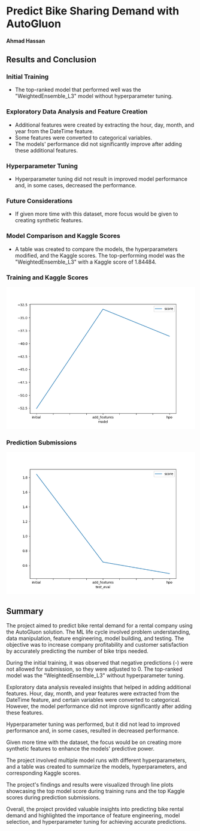 # Predict Bike Sharing Demand with AutoGluon
#### Ahmad Hassan

## Results and Conclusion

### Initial Training
- The top-ranked model that performed well was the "WeightedEnsemble_L3" model without hyperparameter tuning.

### Exploratory Data Analysis and Feature Creation
- Additional features were created by extracting the hour, day, month, and year from the DateTime feature.
- Some features were converted to categorical variables.
- The models' performance did not significantly improve after adding these additional features.

### Hyperparameter Tuning
- Hyperparameter tuning did not result in improved model performance and, in some cases, decreased the performance.

### Future Considerations
- If given more time with this dataset, more focus would be given to creating synthetic features.

### Model Comparison and Kaggle Scores
- A table was created to compare the models, the hyperparameters modified, and the Kaggle scores. The top-performing model was the "WeightedEnsemble_L3" with a Kaggle score of 1.84484.

### Training and Kaggle Scores
![Model Training Score](model_train_score.png)

### Prediction Submissions
![Kaggle Test Score](model_test_score.png)

## Summary
The project aimed to predict bike rental demand for a rental company using the AutoGluon solution. The ML life cycle involved problem understanding, data manipulation, feature engineering, model building, and testing. The objective was to increase company profitability and customer satisfaction by accurately predicting the number of bike trips needed.

During the initial training, it was observed that negative predictions (-) were not allowed for submission, so they were adjusted to 0. The top-ranked model was the "WeightedEnsemble_L3" without hyperparameter tuning.

Exploratory data analysis revealed insights that helped in adding additional features. Hour, day, month, and year features were extracted from the DateTime feature, and certain variables were converted to categorical. However, the model performance did not improve significantly after adding these features.

Hyperparameter tuning was performed, but it did not lead to improved performance and, in some cases, resulted in decreased performance.

Given more time with the dataset, the focus would be on creating more synthetic features to enhance the models' predictive power.

The project involved multiple model runs with different hyperparameters, and a table was created to summarize the models, hyperparameters, and corresponding Kaggle scores.

The project's findings and results were visualized through line plots showcasing the top model score during training runs and the top Kaggle scores during prediction submissions.

Overall, the project provided valuable insights into predicting bike rental demand and highlighted the importance of feature engineering, model selection, and hyperparameter tuning for achieving accurate predictions.
